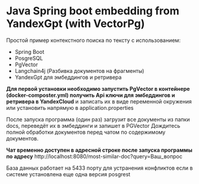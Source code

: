 # Java Spring boot embedding from YandexGpt (with VectorPg)
Простой пример контекстного поиска по тексту с использованием: 
* Spring Boot
* PosgreSQL
* PgVector
* Langchain4j (Разбивка документов на фрагменты)
* YandexGpt для эмбеддингов и ретривера

**Для первой установки необходимо запустить PgVector в контейнере (docker-composter.yml)
получить Api ключи для эмбеддингов и ретривера в YandexCloud** и записать их в виде переменной окружения или установить 
напрямую в application.properties

После запуска программа (один раз) загрузит все документы из папки docs, переведёт их в эмбеддинги и запишет в PGVector
Дождитесь полной обработки документов перед чатом по содержимому документов.

**Чат временно доступен в адресной строке после запуска программы по адресу**
http://localhost:8080/most-similar-doc?query=Ваш_вопрос

База данных работает на 5433 порту для устранения конфликтов если в системе установлена еще одна версия posgrest 